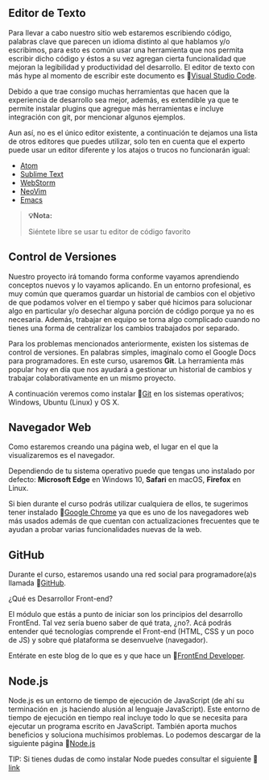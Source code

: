  ## Editor de Texto

Para llevar a cabo nuestro sitio web estaremos escribiendo código, palabras clave que parecen un idioma distinto al que hablamos y/o escribimos, para esto es común usar una herramienta que nos permita escribir dicho código y éstos a su vez agregan cierta funcionalidad que mejoran la legibilidad y productividad del desarrollo.
El editor de texto con más hype al momento de escribir este documento es 📌[Visual Studio Code](https://code.visualstudio.com/).

Debido a que trae consigo muchas herramientas que hacen que la experiencia de desarrollo sea mejor, además, es extendible ya que te permite instalar plugins que agregue más herramientas e incluye integración con git, por mencionar algunos ejemplos.

Aun así, no es el único editor existente, a continuación te dejamos una lista de otros editores que puedes utilizar, solo ten en cuenta que el experto puede usar un editor diferente y los atajos o trucos no funcionarán igual:

+ [Atom](https://atom.io/)
+ [Sublime Text](https://www.sublimetext.com/)
+ [WebStorm](https://www.jetbrains.com/webstorm/)
+ [NeoVim](https://neovim.io/)
+ [Emacs](https://www.gnu.org/software/emacs/)

> **💡Nota:**
>
>Siéntete libre se usar tu editor de código favorito  

## Control de Versiones

Nuestro proyecto irá tomando forma conforme vayamos aprendiendo conceptos nuevos y lo vayamos aplicando. En un entorno profesional, es muy común que queramos guardar un historial de cambios con el objetivo de que podamos volver en el tiempo y saber qué hicimos para solucionar algo en particular y/o desechar alguna porción de código porque ya no es necesaria. Además, trabajar en equipo se torna algo complicado cuando no tienes una forma de centralizar los cambios trabajados por separado.

Para los problemas mencionados anteriormente, existen los sistemas de control de versiones. En palabras simples, imagínalo como el Google Docs para programadores.
En este curso, usaremos **Git**. La herramienta más popular hoy en día que nos ayudará a gestionar un historial de cambios y trabajar colaborativamente en un mismo proyecto.

A continuación veremos como instalar 📌[Git](https://medium.com/laboratoria-how-to/cómo-instalar-git-368c78187b51) en los sistemas operativos; Windows, Ubuntu (Linux) y OS X.

## Navegador Web

Como estaremos creando una página web, el lugar en el que la visualizaremos es el navegador.

Dependiendo de tu sistema operativo puede que tengas uno instalado por defecto: **Microsoft Edge** en Windows 10, **Safari** en macOS, **Firefox** en Linux. 

Si bien durante el curso podrás utilizar cualquiera de ellos, te sugerimos tener instalado 📌[Google Chrome](https://www.google.com/chrome/) ya que es uno de los navegadores web más usados además de que cuentan con actualizaciones frecuentes que te ayudan a probar varias funcionalidades nuevas de la web.

## GitHub

Durante el curso, estaremos usando una red social para programadore(a)s llamada 📌[GitHub](https://github.com/).


¿Qué es Desarrollor Front-end?

El módulo que estás a punto de iniciar son los principios del desarrollo FrontEnd. Tal vez sería bueno saber de qué trata, ¿no?. Acá podrás entender qué tecnologías comprende el Front-end (HTML, CSS y un poco de JS) y sobre qué plataforma se desenvuelve (navegador).

Entérate en este blog de lo que es y que hace un 📌[FrontEnd Developer](https://medium.com/@ivandevp/92659a91434f).

## Node.js

Node.js es un entorno de tiempo de ejecución de JavaScript (de ahí su terminación en .js haciendo alusión al lenguaje JavaScript). Este entorno de tiempo de ejecución en tiempo real incluye todo lo que se necesita para ejecutar un programa escrito en JavaScript. También aporta muchos beneficios y soluciona muchísimos problemas.
Lo podemos descargar de la siguiente página 📌[Node.js](https://nodejs.org/es/)


TIP: Si tienes dudas de como instalar Node puedes consultar el siguiente 📌[link](https://desarrolloweb.com/articulos/instalar-node-js.html)